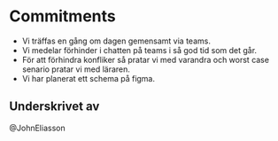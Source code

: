 

   # Commitments

  -  Vi träffas en gång om dagen gemensamt via teams.
  -  Vi medelar förhinder i chatten på teams i så god tid som det går.
  -  För att förhindra konfliker så pratar vi med varandra och worst case senario pratar vi med läraren.
  -  Vi har planerat ett schema på figma.


   ## Underskrivet av
   @JohnEliasson
